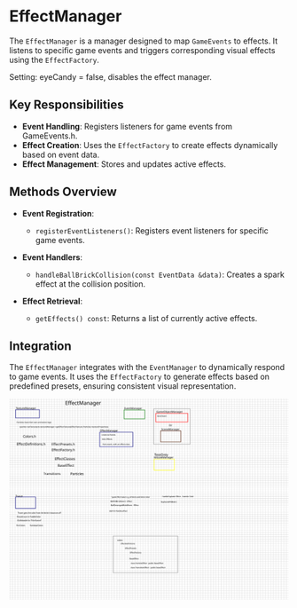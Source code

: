 # EffectManager

The `EffectManager` is a manager designed to map `GameEvents` to effects.
It listens to specific game events and triggers corresponding visual effects using the `EffectFactory`.

Setting: eyeCandy = false, disables the effect manager.

## Key Responsibilities

- **Event Handling**: Registers listeners for game events from GameEvents.h.
- **Effect Creation**: Uses the `EffectFactory` to create effects dynamically based on event data.
- **Effect Management**: Stores and updates active effects.

## Methods Overview

- **Event Registration**:
    - `registerEventListeners()`: Registers event listeners for specific game events.

- **Event Handlers**:
    - `handleBallBrickCollision(const EventData &data)`: Creates a spark effect at the collision position.

- **Effect Retrieval**:
    - `getEffects() const`: Returns a list of currently active effects.

## Integration

The `EffectManager` integrates with the `EventManager` to dynamically respond to game events. It uses the
`EffectFactory` to generate effects based on predefined presets, ensuring consistent visual representation.

![EffectManager.svg](EffectManager.svg)
